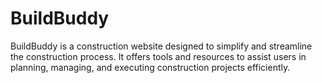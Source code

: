 # BuildBuddy
BuildBuddy is a construction website designed to simplify and streamline the construction process. It offers tools and resources to assist users in planning, managing, and executing construction projects efficiently.

